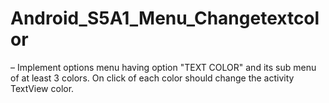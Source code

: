 # Android_S5A1_Menu_Changetextcolor
– Implement options menu having option "TEXT COLOR" and its sub menu of at least 3 colors. On click of each color should change the activity TextView color.
